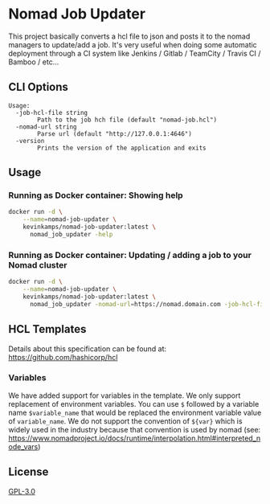 # Nomad Job Updater
This project basically converts a hcl file to json and posts it to the nomad managers to update/add a job. It's very useful when doing
some automatic deployment through a CI system like Jenkins / Gitlab / TeamCity / Travis CI / Bamboo / etc...

## CLI Options
```
Usage:
  -job-hcl-file string
        Path to the job hch file (default "nomad-job.hcl")
  -nomad-url string
        Parse url (default "http://127.0.0.1:4646")
  -version
        Prints the version of the application and exits
```

## Usage
### Running as Docker container: Showing help
```bash
docker run -d \
    --name=nomad-job-updater \
    kevinkamps/nomad-job-updater:latest \
      nomad_job_updater -help
```
### Running as Docker container: Updating / adding a job to your Nomad cluster
```bash
docker run -d \
    --name=nomad-job-updater \
    kevinkamps/nomad-job-updater:latest \
      nomad_job_updater -nomad-url=https://nomad.domain.com -job-hcl-file=nomad-job.hcl
```

## HCL Templates
Details about this specification can be found at: https://github.com/hashicorp/hcl

### Variables
We have added support for variables in the template. We only support replacement of environment variables. You can use `$` followed by a 
variable name `$variable_name` that would be replaced the environment variable value of `variable_name`. We do not support the convention 
of `${var}` which is widely used in the industry because that convention is used by nomad (see: https://www.nomadproject.io/docs/runtime/interpolation.html#interpreted_node_vars)

## License

[GPL-3.0](https://choosealicense.com/licenses/gpl-3.0/)

